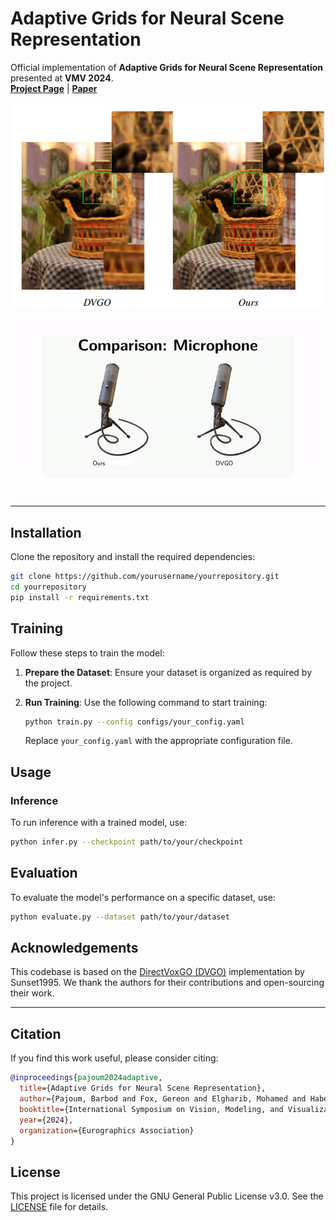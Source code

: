 # Adaptive Grids for Neural Scene Representation

Official implementation of **Adaptive Grids for Neural Scene Representation** presented at **VMV 2024**.  
**[Project Page](https://vcai.mpi-inf.mpg.de/projects/agrids/)** | **[Paper](https://pure.mpg.de/rest/items/item_3624536/component/file_3624537/content)**

![Adaptive Grid](assets/adaptive-grid.png)  

![Adaptive Grid Video](assets/dvgo_comparison.gif)  

---

## Installation

Clone the repository and install the required dependencies:

```bash
git clone https://github.com/yourusername/yourrepository.git
cd yourrepository
pip install -r requirements.txt
```

## Training

Follow these steps to train the model:

1. **Prepare the Dataset**: Ensure your dataset is organized as required by the project.
   
2. **Run Training**: Use the following command to start training:

    ```bash
    python train.py --config configs/your_config.yaml
    ```

    Replace `your_config.yaml` with the appropriate configuration file.

## Usage

### Inference

To run inference with a trained model, use:

```bash
python infer.py --checkpoint path/to/your/checkpoint
```

## Evaluation

To evaluate the model's performance on a specific dataset, use:

```bash
python evaluate.py --dataset path/to/your/dataset
```

## Acknowledgements

This codebase is based on the [DirectVoxGO (DVGO)](https://github.com/sunset1995/DirectVoxGO) implementation by Sunset1995. We thank the authors for their contributions and open-sourcing their work.

---

## Citation

If you find this work useful, please consider citing:

```bibtex
@inproceedings{pajoum2024adaptive,
  title={Adaptive Grids for Neural Scene Representation},
  author={Pajoum, Barbod and Fox, Gereon and Elgharib, Mohamed and Habermann, Marc and Theobalt, Christian},
  booktitle={International Symposium on Vision, Modeling, and Visualization},
  year={2024},
  organization={Eurographics Association}
}
```

## License

This project is licensed under the GNU General Public License v3.0. See the [LICENSE](LICENSE) file for details.

